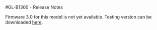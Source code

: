 #GL-B1300 - Release Notes



Firmware 3.0 for this model is not yet available. Testing version can be downloaded <a href="<https://dl.gl-inet.com/firmware/b1300/testing/>" target="_blank">here</a>.
